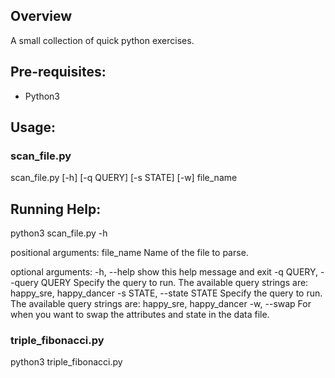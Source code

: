 ## Overview
A small collection of quick python exercises.

## Pre-requisites:
- Python3

## Usage: 

### scan_file.py
scan_file.py [-h] [-q QUERY] [-s STATE] [-w] file_name

## Running Help:

python3 scan_file.py -h

positional arguments:
  file_name             Name of the file to parse.

optional arguments:
  -h, --help            show this help message and exit
  -q QUERY, --query QUERY
                        Specify the query to run. The available query strings
                        are: happy_sre, happy_dancer
  -s STATE, --state STATE
                        Specify the query to run. The available query strings
                        are: happy_sre, happy_dancer
  -w, --swap            For when you want to swap the attributes and state in
                        the data file.

### triple_fibonacci.py 

python3 triple_fibonacci.py

